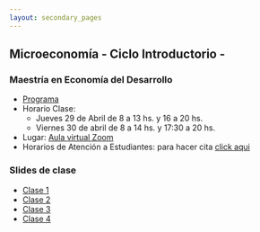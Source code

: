 ```yaml
---
layout: secondary_pages
---
```


## Microeconomía - Ciclo Introductorio - 
### Maestría en Economía del Desarrollo

- [Programa](MED/Syllabus_IntroMicro.pdf)
- Horario Clase:
	-  Jueves 29 de Abril de 8 a 13 hs. y 16 a 20 hs. 
	- Viernes 30 de abril de 8 a 14 hs. y 17:30 a 20 hs. 
- Lugar: [Aula virtual Zoom](https://uniandes-edu-co.zoom.us/j/83740685015)
- Horarios de Atención a Estudiantes: para hacer cita [click aqui](https://calendly.com/i-sarmiento/horarios-atencion-estudiantes)
	
	
### Slides de clase

- [Clase 1]()
- [Clase 2]()
- [Clase 3]()
- [Clase 4]()


